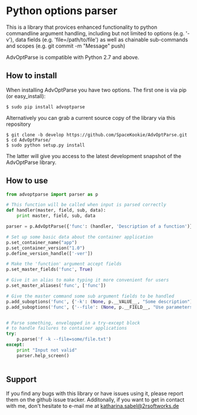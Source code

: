Python options parser
==========

This is a library that provices enhanced functionality to python commandline argument handling, including but not limited to options (e.g. '-v'), data fields (e.g. 'file=/path/to/file') as well as chainable sub-commands and scopes (e.g. git commit -m "Message" push) 

AdvOptParse is compatible with Python 2.7 and above.

## How to install
When installing AdvOptParse you have two options. The first one is via pip (or easy_install):
```
$ sudo pip install advoptparse
```

Alternatively you can grab a current source copy of the library via this repository
```
$ git clone -b develop https://github.com/SpaceKookie/AdvOptParse.git
$ cd AdvOptParse/
$ sudo python setup.py install
```
The latter will give you access to the latest development snapshot of the AdvOptParse library.

## How to use

```python
from advoptparse import parser as p

# This function will be called when input is parsed correctly
def handler(master, field, sub, data):
	print master, field, sub, data

parser = p.AdvOptParse({'func': (handler, 'Description of a function')})

# Set up some basic data about the container application
p.set_container_name("app")
p.set_container_version("1.0")
p.define_version_handle(['-ver'])

# Make the 'function' argument accept fields
p.set_master_fields('func', True)

# Give it an alias to make typing it more convenient for users
p.set_master_aliases('func', ['func'])

# Give the master command some sub argument fields to be handled
p.add_suboptions('func', {'-k': (None, p.__VALUE__, "Some description")})
p.add_suboptions('func', {'--file': (None, p.__FIELD__, "Use parameters")})


# Parse something, envelopped in a try-except block
# to handle failures to container applications
try:
	p.parse('f -k --file=some/file.txt')
except:
	print "Input not valid"
	parser.help_screen()
	
```

## Support
If you find any bugs with this library or have issues using it, please report them on the github issue tracker. Additonally, if you want to get in contact with me, don't hesitate to e-mail me at katharina.sabel@2rsoftworks.de

